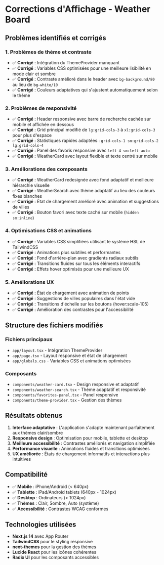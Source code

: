 # Corrections d'Affichage - Weather Board

## Problèmes identifiés et corrigés

### 1. **Problèmes de thème et contraste**
- ✅ **Corrigé** : Intégration du ThemeProvider manquant
- ✅ **Corrigé** : Variables CSS optimisées pour une meilleure lisibilité en mode clair et sombre
- ✅ **Corrigé** : Contraste amélioré dans le header avec `bg-background/80` au lieu de `bg-white/10`
- ✅ **Corrigé** : Couleurs adaptatives qui s'ajustent automatiquement selon le thème

### 2. **Problèmes de responsivité**
- ✅ **Corrigé** : Header responsive avec barre de recherche cachée sur mobile et affichée en dessous
- ✅ **Corrigé** : Grid principal modifié de `lg:grid-cols-3` à `xl:grid-cols-3` pour plus d'espace
- ✅ **Corrigé** : Statistiques rapides adaptées : `grid-cols-1 sm:grid-cols-2 lg:grid-cols-4`
- ✅ **Corrigé** : Panel des favoris responsive avec `left-4 sm:left-auto`
- ✅ **Corrigé** : WeatherCard avec layout flexible et texte centré sur mobile

### 3. **Améliorations des composants**
- ✅ **Corrigé** : WeatherCard redesignée avec fond adaptatif et meilleure hiérarchie visuelle
- ✅ **Corrigé** : WeatherSearch avec thème adaptatif au lieu des couleurs fixes blanches
- ✅ **Corrigé** : État de chargement amélioré avec animation et suggestions de villes
- ✅ **Corrigé** : Bouton favori avec texte caché sur mobile (`hidden sm:inline`)

### 4. **Optimisations CSS et animations**
- ✅ **Corrigé** : Variables CSS simplifiées utilisant le système HSL de TailwindCSS
- ✅ **Corrigé** : Animations plus subtiles et performantes
- ✅ **Corrigé** : Fond d'arrière-plan avec gradients radiaux subtils
- ✅ **Corrigé** : Transitions fluides sur tous les éléments interactifs
- ✅ **Corrigé** : Effets hover optimisés pour une meilleure UX

### 5. **Améliorations UX**
- ✅ **Corrigé** : État de chargement avec animation de points
- ✅ **Corrigé** : Suggestions de villes populaires dans l'état vide
- ✅ **Corrigé** : Transitions d'échelle sur les boutons (hover:scale-105)
- ✅ **Corrigé** : Amélioration des contrastes pour l'accessibilité

## Structure des fichiers modifiés

### Fichiers principaux
- `app/layout.tsx` - Intégration ThemeProvider
- `app/page.tsx` - Layout responsive et état de chargement
- `app/globals.css` - Variables CSS et animations optimisées

### Composants
- `components/weather-card.tsx` - Design responsive et adaptatif
- `components/weather-search.tsx` - Thème adaptatif et responsivité
- `components/favorites-panel.tsx` - Panel responsive
- `components/theme-provider.tsx` - Gestion des thèmes

## Résultats obtenus

1. **Interface adaptative** : L'application s'adapte maintenant parfaitement aux thèmes clair/sombre
2. **Responsive design** : Optimisation pour mobile, tablette et desktop
3. **Meilleure accessibilité** : Contrastes améliorés et navigation simplifiée
4. **Performance visuelle** : Animations fluides et transitions optimisées
5. **UX améliorée** : États de chargement informatifs et interactions plus intuitives

## Compatibilité

- ✅ **Mobile** : iPhone/Android (< 640px)
- ✅ **Tablette** : iPad/Android tablets (640px - 1024px)
- ✅ **Desktop** : Ordinateurs (> 1024px)
- ✅ **Thèmes** : Clair, Sombre, Auto (système)
- ✅ **Accessibilité** : Contrastes WCAG conformes

## Technologies utilisées

- **Next.js 14** avec App Router
- **TailwindCSS** pour le styling responsive
- **next-themes** pour la gestion des thèmes
- **Lucide React** pour les icônes cohérentes
- **Radix UI** pour les composants accessibles